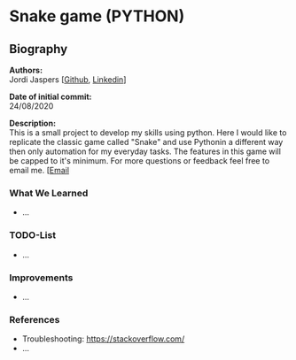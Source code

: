 # Snake game (PYTHON)

## Biography  

**Authors:**  
Jordi Jaspers [[Github](https://github.com/Jordi-Jaspers "Github Page"), [Linkedin](https://www.linkedin.com/in/jordi-jaspers/ "Linkedin Page")]  
  
**Date of initial commit:**  
24/08/2020

**Description:**  
This is a small project to develop my skills using python. Here I would like to replicate the classic game called "Snake" and use Pythonin a different way then only automation for my everyday tasks. The features in this game will be capped to it's minimum. For more questions or feedback feel free to email me. [[Email](Jordijaspers@gmail.com "e-mail")

  
### What We Learned

* ...

### TODO-List
- ...

### Improvements
* ...


### References
* Troubleshooting: <https://stackoverflow.com/>
* ...